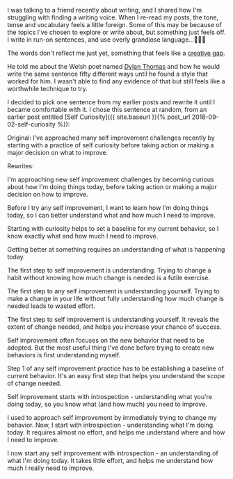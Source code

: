 I was talking to a friend recently about writing, and I shared how I'm struggling with finding a writing voice. When I re-read my posts, the tone, tense and vocabulary feels a little foreign. Some of this may be because of the topics I've chosen to explore or write about, but something just feels off. I write in run-on sentences, and use overly grandiose language...🤦🏾‍♂️

The words don't reflect me just yet, something that feels like a [creative gap](https://www.youtube.com/watch?v=PbC4gqZGPSY).

He told me about the Welsh poet named [Dylan Thomas](https://en.wikipedia.org/wiki/Dylan_Thomas) and how he would write the same sentence fifty different ways until he found a style that worked for him. I wasn't able to find any evidence of that but still feels like a worthwhile technique to try.

I decided to pick one sentence from my earlier posts and rewrite it until I became comfortable with it. I chose this sentence at random, from an earlier post entitled [Self Curiosity]({{ site.baseurl }}{% post_url 2018-09-02-self-curiosity %}):

Original: I’ve approached many self improvement challenges recently by starting with a practice of self curiosity before taking action or making a major decision on what to improve.

Rewrites:

I'm approaching new self improvement challenges by becoming curious about how I'm doing things today, before taking action or making a major decision on how to improve.

Before I try any self improvement, I want to learn how I'm doing things today, so I can better understand what and how much I need to improve.

Starting with curiosity helps to set a baseline for my current behavior, so I know exactly what and how much I need to improve.

Getting better at something requires an understanding of what is happening today. 

The first step to self improvement is understanding. Trying to change a habit without knowing how much change is needed is a futile exercise.

The first step to any self improvement is understanding yourself. Trying to make a change in your life without fully understanding how much change is needed leads to wasted effort.

The first step to self improvement is understanding yourself. It reveals the extent of change needed, and helps you increase your chance of success.

Self improvement often focuses on the new behavior that need to be adopted. But the most useful thing I've done before trying to create new behaviors is first understanding myself.

Step 1 of any self improvement practice has to be establishing a baseline of current behavior. It's an easy first step that helps you understand the scope of change needed.

Self improvement starts with introspection - understanding what you're doing today, so you know what (and how much) you need to improve.

I used to approach self improvement by immediately trying to change my behavior. Now, I start with introspection - understanding what I'm doing today. It requires almost no effort, and helps me understand where and how I need to improve.

I now start any self improvement with introspection - an understanding of what I'm doing today. It takes little effort, and helps me understand how much I really need to improve. 	